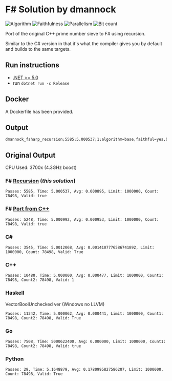 # F# Solution by dmannock

![Algorithm](https://img.shields.io/badge/Algorithm-base-green)
![Faithfulness](https://img.shields.io/badge/Faithful-yes-green)
![Parallelism](https://img.shields.io/badge/Parallel-no-green)
![Bit count](https://img.shields.io/badge/Bits-1-green)

Port of the original C++ prime number sieve to F# using recursion. 

Similar to the C# version in that it's what the compiler gives you by default and builds to the same targets.

## Run instructions
- [.NET >= 5.0](https://dotnet.microsoft.com/download/dotnet/5.0)
- run ```dotnet run -c Release```

## Docker
A Dockerfile has been provided.

## Output
```
dmannock_fsharp_recursion;5585;5.000537;1;algorithm=base,faithful=yes,bits=1
```

## Original Output

CPU Used: 3700x (4.3GHz boost)

### F# [Recursion](PrimeSieveFsharp_Recursion) (_this solution_)
```
Passes: 5585, Time: 5.000537, Avg: 0.000895, Limit: 1000000, Count: 78498, Valid: true
```

### F# [Port from C++](PrimeSieveFsharp_Port)
```
Passes: 5248, Time: 5.000992, Avg: 0.000953, Limit: 1000000, Count: 78498, Valid: true
```

### C#
```
Passes: 3545, Time: 5.0012068, Avg: 0.0014107776586741892, Limit: 1000000, Count: 78498, Valid: True
```

### C++
```
Passes: 10480, Time: 5.000000, Avg: 0.000477, Limit: 1000000, Count1: 78498, Count2: 78498, Valid: 1
```

### Haskell
VectorBoolUnchecked ver (Windows no LLVM)
```
Passes: 11342, Time: 5.000062, Avg: 0.000441, Limit: 1000000, Count1: 78498, Count2: 78498, Valid: True
```

### Go
```
Passes: 7508, Time: 5000622400, Avg: 0.000000, Limit: 1000000, Count1: 78498, Count2: 78498, Valid: true
```

### Python
```
Passes: 29, Time: 5.1648879, Avg: 0.1780995827586207, Limit: 1000000, Count: 78498, Valid: True
```